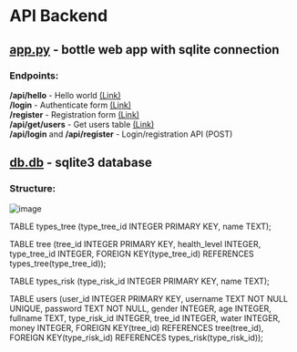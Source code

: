 # API Backend

## [app.py](app.py) - bottle web app with sqlite connection
### Endpoints:<br>
<b>/api/hello</b> - Hello world [(Link)](https://vtbmt3.teambolognese.ru/api/hello)
<br><b>/login</b> - Authenticate form [(Link)](https://vtbmt3.teambolognese.ru/login)
<br><b>/register</b> - Registration form [(Link)](https://vtbmt3.teambolognese.ru/register)
<br><b>/api/get/users</b> - Get users table [(Link)](https://vtbmt3.teambolognese.ru/api/get/users)
<br><b>/api/login</b> and <b>/api/register</b> - Login/registration API (POST)

## [db.db](db.db) - sqlite3 database
### Structure:

![image](https://user-images.githubusercontent.com/47640060/136656790-da729cfd-ea7c-401c-96d8-902b57d54c74.png)

TABLE types_tree (type_tree_id INTEGER PRIMARY KEY, name TEXT);

TABLE tree (tree_id INTEGER PRIMARY KEY, health_level INTEGER, type_tree_id INTEGER, FOREIGN KEY(type_tree_id) REFERENCES types_tree(type_tree_id));

TABLE types_risk (type_risk_id INTEGER PRIMARY KEY, name TEXT);

TABLE users (user_id INTEGER PRIMARY KEY, username TEXT NOT NULL UNIQUE, password TEXT NOT NULL, gender INTEGER, age INTEGER, fullname TEXT, type_risk_id INTEGER, tree_id INTEGER, water INTEGER, money INTEGER, FOREIGN KEY(tree_id) REFERENCES tree(tree_id), FOREIGN KEY(type_risk_id) REFERENCES types_risk(type_risk_id));
